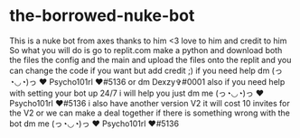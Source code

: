 # the-borrowed-nuke-bot
This is a nuke bot from axes thanks to him &lt;3 love to him and credit to him
So what you will do is go to replit.com make a python and download both the files the config and the main and upload the files onto the replit 
and you can change the code if you want but add credit ;) 
if you need help dm (っ◔◡◔)っ ♥ Psycho101rl ♥#5136 or dm Dexzy✞#0001
also if you need help with setting your bot up 24/7 i will help you just dm me (っ◔◡◔)っ ♥ Psycho101rl ♥#5136 i also have another version V2
it will cost 10 invites for the V2 or we can make a deal together if there is something wrong with the bot dm me (っ◔◡◔)っ ♥ Psycho101rl ♥#5136
